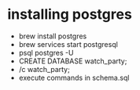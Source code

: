 # installing postgres
* brew install postgres
* brew services start postgresql
* psql postgres -U <username>
* CREATE DATABASE watch_party;
* /c watch_party;
* execute commands in schema.sql